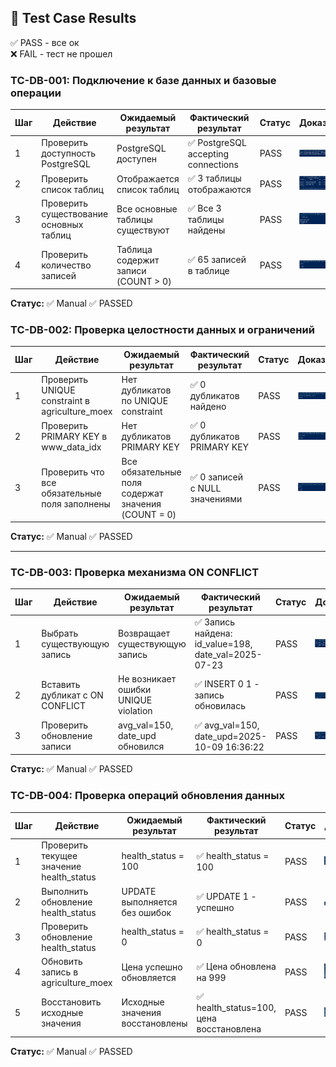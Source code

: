 ## 🧪 Test Case Results
✅ PASS - все ок  
❌ FAIL - тест не прошел  

### TC-DB-001: Подключение к базе данных и базовые операции

| Шаг | Действие | Ожидаемый результат | Фактический результат | Статус | Доказательства |
|-----|----------|---------------------|----------------------|--------|----------------|
| 1 | Проверить доступность PostgreSQL | PostgreSQL доступен | ✅ PostgreSQL accepting connections | PASS | ![Health](../screenshots/database_tests/TC-DB-001_step1_postgres_availability.JPG) |
| 2 | Проверить список таблиц | Отображается список таблиц | ✅ 3 таблицы отображаются | PASS | ![Tables](../screenshots/database_tests/TC-DB-001_step2_table_list.JPG) |
| 3 | Проверить существование основных таблиц | Все основные таблицы существуют | ✅ Все 3 таблицы найдены | PASS | ![Main Tables](../screenshots/database_tests/TC-DB-001_step3_main_tables.JPG) |
| 4 | Проверить количество записей | Таблица содержит записи (COUNT > 0) | ✅ 65 записей в таблице | PASS | ![Record Count](../screenshots/database_tests/TC-DB-001_step4_record_count.JPG) |

**Статус:** ✅ Manual ✅ PASSED



### TC-DB-002: Проверка целостности данных и ограничений

| Шаг | Действие | Ожидаемый результат | Фактический результат | Статус | Доказательства |
|-----|----------|---------------------|----------------------|--------|----------------|
| 1 | Проверить UNIQUE constraint в agriculture_moex | Нет дубликатов по UNIQUE constraint | ✅ 0 дубликатов найдено | PASS | ![Unique Constraint](../screenshots/database_tests/TC-DB-002_step1_unique_constraint.JPG) |
| 2 | Проверить PRIMARY KEY в www_data_idx | Нет дубликатов PRIMARY KEY | ✅ 0 дубликатов PRIMARY KEY | PASS | ![Primary Key](../screenshots/database_tests/TC-DB-002_step2_primary_key.JPG) |
| 3 | Проверить что все обязательные поля заполнены | Все обязательные поля содержат значения (COUNT = 0) | ✅ 0 записей с NULL значениями | PASS | ![Null Check](../screenshots/database_tests/TC-DB-002_step3_null_check.JPG) |

**Статус:** ✅ Manual ✅ PASSED

---

### TC-DB-003: Проверка механизма ON CONFLICT

| Шаг | Действие | Ожидаемый результат | Фактический результат | Статус | Доказательства |
|-----|----------|---------------------|----------------------|--------|----------------|
| 1 | Выбрать существующую запись | Возвращает существующую запись | ✅ Запись найдена: id_value=198, date_val=2025-07-23 | PASS | ![Select Record](../screenshots/database_tests/TC-DB-003_step1_select_record.JPG) |
| 2 | Вставить дубликат с ON CONFLICT | Не возникает ошибки UNIQUE violation | ✅ INSERT 0 1 - запись обновилась | PASS | ![Insert Conflict](../screenshots/database_tests/TC-DB-003_step2_insert_conflict.JPG) |
| 3 | Проверить обновление записи | avg_val=150, date_upd обновился | ✅ avg_val=150, date_upd=2025-10-09 16:36:22 | PASS | ![Verify Update](../screenshots/database_tests/TC-DB-003_step3_verify_update.JPG) |

**Статус:** ✅ Manual ✅ PASSED

### TC-DB-004: Проверка операций обновления данных

| Шаг | Действие | Ожидаемый результат | Фактический результат | Статус | Доказательства |
|-----|----------|---------------------|----------------------|--------|----------------|
| 1 | Проверить текущее значение health_status | health_status = 100 | ✅ health_status = 100 | PASS | ![Current Health](../screenshots/database_tests/TC-DB-004_step1_current_health.JPG) |
| 2 | Выполнить обновление health_status | UPDATE выполняется без ошибок | ✅ UPDATE 1 - успешно | PASS | ![Update Health](../screenshots/database_tests/TC-DB-004_step2_update_health.JPG) |
| 3 | Проверить обновление health_status | health_status = 0 | ✅ health_status = 0 | PASS | ![Verify Health](../screenshots/database_tests/TC-DB-004_step3_verify_health.JPG) |
| 4 | Обновить запись в agriculture_moex | Цена успешно обновляется | ✅ Цена обновлена на 999 | PASS | ![Update Agriculture](../screenshots/database_tests/TC-DB-004_step4_update_agriculture.JPG) |
| 5 | Восстановить исходные значения | Исходные значения восстановлены | ✅ health_status=100, цена восстановлена | PASS | ![Restore Values](../screenshots/database_tests/TC-DB-004_step5_restore_values.JPG) |

**Статус:** ✅ Manual ✅ PASSED

